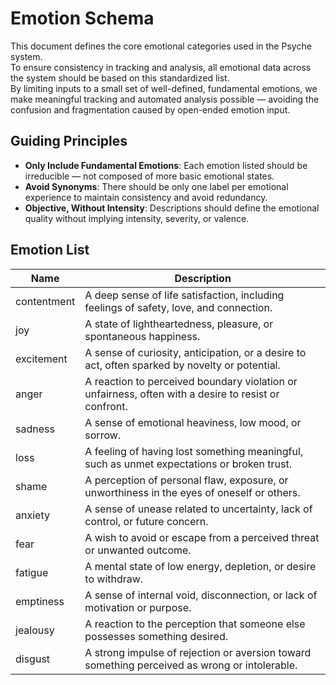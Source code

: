 # Emotion Schema

This document defines the core emotional categories used in the Psyche system.  
To ensure consistency in tracking and analysis, all emotional data across the system should be based on this standardized list.  
By limiting inputs to a small set of well-defined, fundamental emotions, we make meaningful tracking and automated analysis possible — avoiding the confusion and fragmentation caused by open-ended emotion input.

## Guiding Principles

- **Only Include Fundamental Emotions**: Each emotion listed should be irreducible — not composed of more basic emotional states.
- **Avoid Synonyms**: There should be only one label per emotional experience to maintain consistency and avoid redundancy.
- **Objective, Without Intensity**: Descriptions should define the emotional quality without implying intensity, severity, or valence.

## Emotion List

| Name        | Description                                                                                          |
| ----------- | ---------------------------------------------------------------------------------------------------- |
| contentment | A deep sense of life satisfaction, including feelings of safety, love, and connection.               |
| joy         | A state of lightheartedness, pleasure, or spontaneous happiness.                                     |
| excitement  | A sense of curiosity, anticipation, or a desire to act, often sparked by novelty or potential.       |
| anger       | A reaction to perceived boundary violation or unfairness, often with a desire to resist or confront. |
| sadness     | A sense of emotional heaviness, low mood, or sorrow.                                                 |
| loss        | A feeling of having lost something meaningful, such as unmet expectations or broken trust.           |
| shame       | A perception of personal flaw, exposure, or unworthiness in the eyes of oneself or others.           |
| anxiety     | A sense of unease related to uncertainty, lack of control, or future concern.                        |
| fear        | A wish to avoid or escape from a perceived threat or unwanted outcome.                               |
| fatigue     | A mental state of low energy, depletion, or desire to withdraw.                                      |
| emptiness   | A sense of internal void, disconnection, or lack of motivation or purpose.                           |
| jealousy    | A reaction to the perception that someone else possesses something desired.                          |
| disgust     | A strong impulse of rejection or aversion toward something perceived as wrong or intolerable.        |

